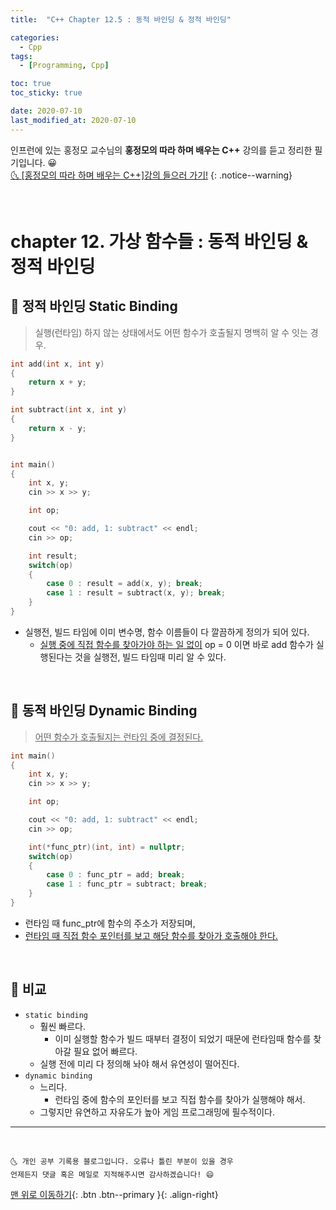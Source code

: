 ```yaml
---
title:  "C++ Chapter 12.5 : 동적 바인딩 & 정적 바인딩" 

categories:
  - Cpp
tags:
  - [Programming, Cpp]

toc: true
toc_sticky: true

date: 2020-07-10
last_modified_at: 2020-07-10
---
```


인프런에 있는 홍정모 교수님의 **홍정모의 따라 하며 배우는 C++** 강의를 듣고 정리한 필기입니다. 😀    
[🌜 [홍정모의 따라 하며 배우는 C++]강의 들으러 가기!](https://www.inflearn.com/course/following-c-plus)
{: .notice--warning}

<br>

# chapter 12. 가상 함수들 : 동적 바인딩 & 정적 바인딩

## 🔔 정적 바인딩 Static Binding

> 실행(런타임) 하지 않는 상태에서도 어떤 함수가 호출될지 명백히 알 수 잇는 경우.

```cpp
int add(int x, int y)
{
    return x + y;
}

int subtract(int x, int y)
{
    return x - y;
}


int main()
{
    int x, y;
    cin >> x >> y;

    int op;

    cout << "0: add, 1: subtract" << endl;
    cin >> op;

    int result;
    switch(op)
    {
        case 0 : result = add(x, y); break;
        case 1 : result = subtract(x, y); break;
    }
}
```

- 실행전, 빌드 타임에 이미 변수명, 함수 이름들이 다 깔끔하게 정의가 되어 있다.
  - <u>실행 중에 직접 함수를 찾아가야 하는 일 없이</u> op = 0 이면 바로 add 함수가 실행된다는 것을 실행전, 빌드 타임때 미리 알 수 있다.


<br>

## 🔔 동적 바인딩 Dynamic Binding

> <u>어떤 함수가 호출될지는 런타임 중에 결정된다.</u>

```cpp
int main()
{
    int x, y;
    cin >> x >> y;

    int op;

    cout << "0: add, 1: subtract" << endl;
    cin >> op;

    int(*func_ptr)(int, int) = nullptr;
    switch(op)
    {
        case 0 : func_ptr = add; break;
        case 1 : func_ptr = subtract; break;
    }
}
```

- 런타임 때 func_ptr에 함수의 주소가 저장되며,
- <u>런타임 때 직접 함수 포인터를 보고 해당 함수를 찾아가 호출해야 한다.</u>

<br>

## 🔔 비교

- `static binding`
  - 훨씬 빠르다. 
    - 이미 실행할 함수가 빌드 때부터 결정이 되었기 때문에 런타임때 함수를 찾아갈 필요 없어 빠르다.
  - 실행 전에 미리 다 정의해 놔야 해서 유연성이 떨어진다.
- `dynamic binding`
  - 느리다. 
    - 런타임 중에 함수의 포인터를 보고 직접 함수를 찾아가 실행해야 해서.
  - 그렇지만 유연하고 자유도가 높아 게임 프로그래밍에 필수적이다.

***
<br>

    🌜 개인 공부 기록용 블로그입니다. 오류나 틀린 부분이 있을 경우 
    언제든지 댓글 혹은 메일로 지적해주시면 감사하겠습니다! 😄

[맨 위로 이동하기](#){: .btn .btn--primary }{: .align-right}
<br>